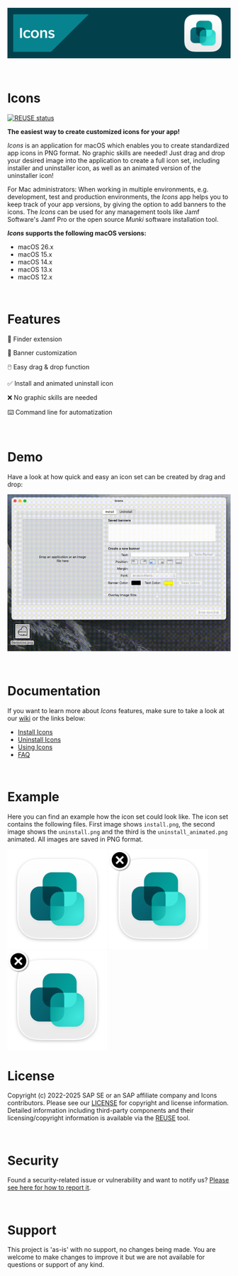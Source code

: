 <img src="https://github.com/SAP/macOS-icon-generator/blob/main/readme_images/icons_banner_github.png" width="879"><br/>

<br/>

# Icons

[![REUSE status](https://api.reuse.software/badge/github.com/SAP/macOS-icon-generator)](https://api.reuse.software/info/github.com/SAP/macOS-icon-generator)

**The easiest way to create customized icons for your app!**

_Icons_ is an application for macOS which enables you to create standardized app icons in PNG format. No graphic skills are needed! Just drag and drop your desired image into the application to create a full icon set, including installer and uninstaller icon, as well as an animated version of the uninstaller icon!

For Mac administrators: When working in multiple environments, e.g. development, test and production environments, the _Icons_ app helps you to keep track of your app versions, by giving the option to add banners to the icons. The _Icons_ can be used for any management tools like Jamf Software's Jamf Pro or the open source _Munki_ software installation tool.

**_Icons_ supports the following macOS versions:**

* macOS 26.x
* macOS 15.x
* macOS 14.x
* macOS 13.x
* macOS 12.x

<br/>

# Features

🌟 Finder extension

🌈 Banner customization

🖱️ Easy drag & drop function

✅ Install and animated uninstall icon

❌ No graphic skills are needed

⌨️ Command line for automatization

<br/>

# Demo

Have a look at how quick and easy an icon set can be created by drag and drop:

![IconsDragAndDrop](readme_images/DemoIcons.gif)

<br/>

# Documentation

If you want to learn more about _Icons_ features, make sure to take a look at our [wiki](https://github.com/SAP/macOS-icon-generator/wiki) or the links below:

* [Install Icons](https://github.com/SAP/macOS-icon-generator/wiki/Installation)
* [Uninstall Icons](https://github.com/SAP/macOS-icon-generator/wiki/Uninstallation)
* [Using Icons](https://github.com/SAP/macOS-icon-generator/wiki/Using-Icons)
* [FAQ](https://github.com/SAP/macOS-icon-generator/wiki/Frequently-Asked-Questions)

<br/>

# Example

Here you can find an example how the icon set could look like. The icon set contains the following files. First image shows `install.png`, the second image shows the `uninstall.png` and the third is the `uninstall_animated.png` animated. All images are saved in PNG format.

<img src="https://github.com/SAP/macOS-icon-generator/blob/main/readme_images/install.png" width="225">
<img src="https://github.com/SAP/macOS-icon-generator/blob/main/readme_images/uninstall.png" width="225">
<img src="https://github.com/SAP/macOS-icon-generator/blob/main/readme_images/uninstall_animated.png" width="225">

<br/>

# License

Copyright (c) 2022-2025 SAP SE or an SAP affiliate company and Icons contributors. Please see our [LICENSE](https://github.com/SAP/macOS-icon-generator/blob/main/LICENSE) for copyright and license information. Detailed information including third-party components and their licensing/copyright information is available via the [REUSE](https://api.reuse.software/info/github.com/SAP/macOS-icon-generator) tool.

<br/>

# Security
Found a security-related issue or vulnerability and want to notify us? [Please see here for how to report it](https://github.com/SAP/macOS-icon-generator/security/policy).

<br/>

# Support

This project is 'as-is' with no support, no changes being made. You are welcome to make changes to improve it but we are not available for questions or support of any kind.
